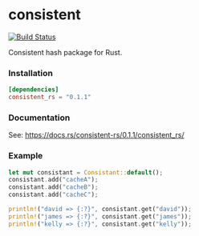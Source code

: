 # consistent
[![Build Status](https://travis-ci.org/DavidCai1993/consistent.svg?branch=master)](https://travis-ci.org/DavidCai1993/consistent)

Consistent hash package for Rust.

### Installation

```toml
[dependencies]
consistent_rs = "0.1.1"
```

### Documentation

See: https://docs.rs/consistent-rs/0.1.1/consistent_rs/

### Example

```rust
let mut consistant = Consistant::default();
consistant.add("cacheA");
consistant.add("cacheB");
consistant.add("cacheC");

println!("david => {:?}", consistant.get("david"));
println!("james => {:?}", consistant.get("james"));
println!("kelly => {:?}", consistant.get("kelly"));
```
